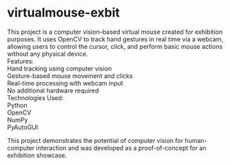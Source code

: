 # virtualmouse-exbit
This project is a computer vision–based virtual mouse created for exhibition purposes. It uses OpenCV to track hand gestures in real time via a webcam, allowing users to control the cursor, click, and perform basic mouse actions without any physical device.
<br>
Features:
<br>
Hand tracking using computer vision
<br>
Gesture-based mouse movement and clicks
<br>
Real-time processing with webcam input
<br>
No additional hardware required
<br>
Technologies Used:
<br>
Python
<br>
OpenCV
<br>
NumPy
<br>
PyAutoGUI

This project demonstrates the potential of computer vision for human-computer interaction and was developed as a proof-of-concept for an exhibition showcase.
